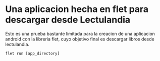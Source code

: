 # Una aplicacion hecha en flet para descargar desde Lectulandia

Esto es una prueba bastante limitada para la creacion de una aplicacion android con la libreria flet,
cuyo objetivo final es descargar libros desde lectulandia.

```
flet run [app_directory]
```
